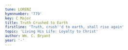 ```yaml
---
tune: LORENZ
hymnnumber: '779'
key: C Major
title: Truth Crushed to Earth
firstline: 'Truth, crush''d to earth, shall rise again'
topic: 'Living His Life: Loyalty to Christ'
author: Wm. C. Bryant
year: '-'
---
```

